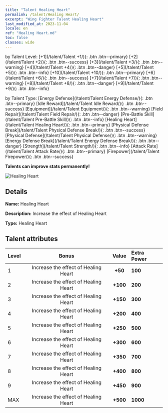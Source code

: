 ```yaml
---
title: "Talent Healing Heart"
permalink: /talent/Healing Heart/
excerpt: "Wing Fighter Talent Healing Heart"
last_modified_at: 2023-11-04
locale: en
ref: "Healing Heart.md"
toc: false
classes: wide
---
```




  by Talent Level:  [+1](/talent/Talent +1/){: .btn .btn--primary}   [+2](/talent/Talent +2/){: .btn .btn--success}   [+3](/talent/Talent +3/){: .btn .btn--warning}   [+4](/talent/Talent +4/){: .btn .btn--danger}   [+5](/talent/Talent +5/){: .btn .btn--info}   [+10](/talent/Talent +10/){: .btn .btn--primary}   [+6](/talent/Talent +6/){: .btn .btn--success}   [+7](/talent/Talent +7/){: .btn .btn--warning}   [+8](/talent/Talent +8/){: .btn .btn--danger}   [+9](/talent/Talent +9/){: .btn .btn--info} 

  by Talent Type:  [Energy Defense](/talent/Talent Energy Defense/){: .btn .btn--primary}   [Idle Reward](/talent/Talent Idle Reward/){: .btn .btn--success}   [Equipment](/talent/Talent Equipment/){: .btn .btn--warning}   [Field Repair](/talent/Talent Field Repair/){: .btn .btn--danger}   [Pre-Battle Skill](/talent/Talent Pre-Battle Skill/){: .btn .btn--info}   [Healing Heart](/talent/Talent Healing Heart/){: .btn .btn--primary}   [Physical Defense Break](/talent/Talent Physical Defense Break/){: .btn .btn--success}   [Physical Defense](/talent/Talent Physical Defense/){: .btn .btn--warning}   [Energy Defense Break](/talent/Talent Energy Defense Break/){: .btn .btn--danger}   [Strength](/talent/Talent Strength/){: .btn .btn--info}   [Attack Rate](/talent/Talent Attack Rate/){: .btn .btn--primary}   [Firepower](/talent/Talent Firepower/){: .btn .btn--success} 

  **Talents can improve stats permanently!**

 ![Healing Heart](/images/talent/Talent_7.png)

## Details

 **Name:** Healing Heart 

 **Description:** Increase the effect of Healing Heart 

 **Type:** Healing Heart 

## Talent attributes

  |  Level |     Bonus     |   Value   | Extra Power |
  |:-------|:-------------:|:---------:|:---------|
  | 1  | Increase the effect of Healing Heart  | **+50**  | **100** |
  | 2  | Increase the effect of Healing Heart  | **+100**  | **200** |
  | 3  | Increase the effect of Healing Heart  | **+150**  | **300** |
  | 4  | Increase the effect of Healing Heart  | **+200**  | **400** |
  | 5  | Increase the effect of Healing Heart  | **+250**  | **500** |
  | 6  | Increase the effect of Healing Heart  | **+300**  | **600** |
  | 7  | Increase the effect of Healing Heart  | **+350**  | **700** |
  | 8  | Increase the effect of Healing Heart  | **+400**  | **800** |
  | 9  | Increase the effect of Healing Heart  | **+450**  | **900** |
  | MAX  | Increase the effect of Healing Heart  | **+500**  | **1000** |

